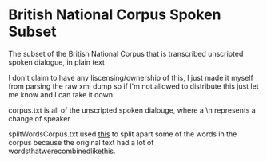 # British National Corpus Spoken Subset
The subset of the British National Corpus that is transcribed unscripted spoken dialogue, in plain text 

I don't claim to have any liscensing/ownership of this, I just made it myself from parsing the raw xml dump so if I'm not allowed to distribute this just let me know and I can take it down

corpus.txt is all of the unscripted spoken dialouge, where a \n represents a change of speaker

splitWordsCorpus.txt used [this](http://stackoverflow.com/questions/8870261/how-to-split-text-without-spaces-into-list-of-words) to split apart some of the words in the corpus because the original text had a lot of wordsthatwerecombinedlikethis.
